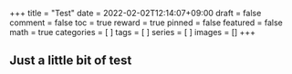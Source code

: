 +++
title = "Test"
date = 2022-02-02T12:14:07+09:00
draft = false
comment = false 
toc = true
reward = true
pinned = false
featured = false
math = true 
categories = [
]
tags = [
]
series = [
]
images = []
+++

## Just a little bit of test
